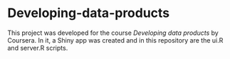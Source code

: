 # Developing-data-products

This project was developed for the course *Developing data products* by Coursera.
In it, a Shiny app was created and in this repository are the ui.R and server.R scripts. 
